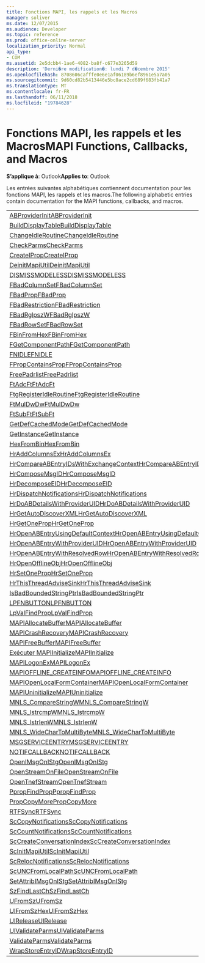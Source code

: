 ```yaml
---
title: Fonctions MAPI, les rappels et les Macros
manager: soliver
ms.date: 12/07/2015
ms.audience: Developer
ms.topic: reference
ms.prod: office-online-server
localization_priority: Normal
api_type:
- COM
ms.assetid: 2e5dcbb4-1ae6-4082-ba8f-c677e3265d59
description: 'Derni�re modification�: lundi 7 d�cembre 2015'
ms.openlocfilehash: 8708606cafffe0e6e1af06189b6ef8961e5a7a05
ms.sourcegitcommit: 9d60cd82b5413446e5bc8ace2cd689f683fb41a7
ms.translationtype: MT
ms.contentlocale: fr-FR
ms.lasthandoff: 06/11/2018
ms.locfileid: "19784628"
---
```

# <a name="mapi-functions-callbacks-and-macros"></a><span data-ttu-id="7c59f-103">Fonctions MAPI, les rappels et les Macros</span><span class="sxs-lookup"><span data-stu-id="7c59f-103">MAPI Functions, Callbacks, and Macros</span></span>

 
  
<span data-ttu-id="7c59f-104">**S’applique à**: Outlook</span><span class="sxs-lookup"><span data-stu-id="7c59f-104">**Applies to**: Outlook</span></span> 
  
<span data-ttu-id="7c59f-105">Les entrées suivantes alphabétiques contiennent documentation pour les fonctions MAPI, les rappels et les macros.</span><span class="sxs-lookup"><span data-stu-id="7c59f-105">The following alphabetic entries contain documentation for the MAPI functions, callbacks, and macros.</span></span> 
  
|||
|:-----|:-----|
|[<span data-ttu-id="7c59f-106">ABProviderInit</span><span class="sxs-lookup"><span data-stu-id="7c59f-106">ABProviderInit</span></span>](abproviderinit.md) <br/> |[<span data-ttu-id="7c59f-107">ACCELERATEABSDI</span><span class="sxs-lookup"><span data-stu-id="7c59f-107">ACCELERATEABSDI</span></span>](accelerateabsdi.md) <br/> |
|[<span data-ttu-id="7c59f-108">BuildDisplayTable</span><span class="sxs-lookup"><span data-stu-id="7c59f-108">BuildDisplayTable</span></span>](builddisplaytable.md) <br/> |[<span data-ttu-id="7c59f-109">CALLERRELEASE</span><span class="sxs-lookup"><span data-stu-id="7c59f-109">CALLERRELEASE</span></span>](callerrelease.md) <br/> |
|[<span data-ttu-id="7c59f-110">ChangeIdleRoutine</span><span class="sxs-lookup"><span data-stu-id="7c59f-110">ChangeIdleRoutine</span></span>](changeidleroutine.md) <br/> |[<span data-ttu-id="7c59f-111">CheckParameters</span><span class="sxs-lookup"><span data-stu-id="7c59f-111">CheckParameters</span></span>](checkparms.md) <br/> |
|[<span data-ttu-id="7c59f-112">CheckParms</span><span class="sxs-lookup"><span data-stu-id="7c59f-112">CheckParms</span></span>](checkparms.md) <br/> |[<span data-ttu-id="7c59f-113">CloseIMsgSession</span><span class="sxs-lookup"><span data-stu-id="7c59f-113">CloseIMsgSession</span></span>](closeimsgsession.md) <br/> |
|[<span data-ttu-id="7c59f-114">CreateIProp</span><span class="sxs-lookup"><span data-stu-id="7c59f-114">CreateIProp</span></span>](createiprop.md) <br/> |[<span data-ttu-id="7c59f-115">Create table</span><span class="sxs-lookup"><span data-stu-id="7c59f-115">CreateTable</span></span>](createtable.md) <br/> |
|[<span data-ttu-id="7c59f-116">DeinitMapiUtil</span><span class="sxs-lookup"><span data-stu-id="7c59f-116">DeinitMapiUtil</span></span>](deinitmapiutil.md) <br/> |[<span data-ttu-id="7c59f-117">DeregisterIdleRoutine</span><span class="sxs-lookup"><span data-stu-id="7c59f-117">DeregisterIdleRoutine</span></span>](deregisteridleroutine.md) <br/> |
|[<span data-ttu-id="7c59f-118">DISMISSMODELESS</span><span class="sxs-lookup"><span data-stu-id="7c59f-118">DISMISSMODELESS</span></span>](dismissmodeless.md) <br/> |[<span data-ttu-id="7c59f-119">EnableIdleRoutine</span><span class="sxs-lookup"><span data-stu-id="7c59f-119">EnableIdleRoutine</span></span>](enableidleroutine.md) <br/> |
|[<span data-ttu-id="7c59f-120">FBadColumnSet</span><span class="sxs-lookup"><span data-stu-id="7c59f-120">FBadColumnSet</span></span>](fbadcolumnset.md) <br/> |[<span data-ttu-id="7c59f-121">FBadEntryList</span><span class="sxs-lookup"><span data-stu-id="7c59f-121">FBadEntryList</span></span>](fbadentrylist.md) <br/> |
|[<span data-ttu-id="7c59f-122">FBadProp</span><span class="sxs-lookup"><span data-stu-id="7c59f-122">FBadProp</span></span>](fbadprop.md) <br/> |[<span data-ttu-id="7c59f-123">FBadPropTag</span><span class="sxs-lookup"><span data-stu-id="7c59f-123">FBadPropTag</span></span>](fbadproptag.md) <br/> |
|[<span data-ttu-id="7c59f-124">FBadRestriction</span><span class="sxs-lookup"><span data-stu-id="7c59f-124">FBadRestriction</span></span>](fbadrestriction.md) <br/> |[<span data-ttu-id="7c59f-125">FBadRglpNameID</span><span class="sxs-lookup"><span data-stu-id="7c59f-125">FBadRglpNameID</span></span>](fbadrglpnameid.md) <br/> |
|[<span data-ttu-id="7c59f-126">FBadRglpszW</span><span class="sxs-lookup"><span data-stu-id="7c59f-126">FBadRglpszW</span></span>](fbadrglpszw.md) <br/> |[<span data-ttu-id="7c59f-127">FBadRow</span><span class="sxs-lookup"><span data-stu-id="7c59f-127">FBadRow</span></span>](fbadrow.md) <br/> |
|[<span data-ttu-id="7c59f-128">FBadRowSet</span><span class="sxs-lookup"><span data-stu-id="7c59f-128">FBadRowSet</span></span>](fbadrowset.md) <br/> |[<span data-ttu-id="7c59f-129">FBadSortOrderSet</span><span class="sxs-lookup"><span data-stu-id="7c59f-129">FBadSortOrderSet</span></span>](fbadsortorderset.md) <br/> |
|[<span data-ttu-id="7c59f-130">FBinFromHex</span><span class="sxs-lookup"><span data-stu-id="7c59f-130">FBinFromHex</span></span>](fbinfromhex.md) <br/> |[<span data-ttu-id="7c59f-131">FEqualNames</span><span class="sxs-lookup"><span data-stu-id="7c59f-131">FEqualNames</span></span>](fequalnames.md) <br/> |
|[<span data-ttu-id="7c59f-132">FGetComponentPath</span><span class="sxs-lookup"><span data-stu-id="7c59f-132">FGetComponentPath</span></span>](fgetcomponentpath.md) <br/> |[<span data-ttu-id="7c59f-133">FixMAPI</span><span class="sxs-lookup"><span data-stu-id="7c59f-133">FixMAPI</span></span>](fixmapi.md) <br/> |
|[<span data-ttu-id="7c59f-134">FNIDLE</span><span class="sxs-lookup"><span data-stu-id="7c59f-134">FNIDLE</span></span>](fnidle.md) <br/> |[<span data-ttu-id="7c59f-135">FPropCompareProp</span><span class="sxs-lookup"><span data-stu-id="7c59f-135">FPropCompareProp</span></span>](fpropcompareprop.md) <br/> |
|[<span data-ttu-id="7c59f-136">FPropContainsProp</span><span class="sxs-lookup"><span data-stu-id="7c59f-136">FPropContainsProp</span></span>](fpropcontainsprop.md) <br/> |[<span data-ttu-id="7c59f-137">FPropExists</span><span class="sxs-lookup"><span data-stu-id="7c59f-137">FPropExists</span></span>](fpropexists.md) <br/> |
|[<span data-ttu-id="7c59f-138">FreePadrlist</span><span class="sxs-lookup"><span data-stu-id="7c59f-138">FreePadrlist</span></span>](freepadrlist.md) <br/> |[<span data-ttu-id="7c59f-139">FreeProws</span><span class="sxs-lookup"><span data-stu-id="7c59f-139">FreeProws</span></span>](freeprows.md) <br/> |
|[<span data-ttu-id="7c59f-140">FtAdcFt</span><span class="sxs-lookup"><span data-stu-id="7c59f-140">FtAdcFt</span></span>](ftadcft.md) <br/> |[<span data-ttu-id="7c59f-141">FtAddFt</span><span class="sxs-lookup"><span data-stu-id="7c59f-141">FtAddFt</span></span>](ftaddft.md) <br/> |
|[<span data-ttu-id="7c59f-142">FtgRegisterIdleRoutine</span><span class="sxs-lookup"><span data-stu-id="7c59f-142">FtgRegisterIdleRoutine</span></span>](ftgregisteridleroutine.md) <br/> |[<span data-ttu-id="7c59f-143">FtMulDw</span><span class="sxs-lookup"><span data-stu-id="7c59f-143">FtMulDw</span></span>](ftmuldw.md) <br/> |
|[<span data-ttu-id="7c59f-144">FtMulDwDw</span><span class="sxs-lookup"><span data-stu-id="7c59f-144">FtMulDwDw</span></span>](ftmuldwdw.md) <br/> |[<span data-ttu-id="7c59f-145">FtNegFt</span><span class="sxs-lookup"><span data-stu-id="7c59f-145">FtNegFt</span></span>](ftnegft.md) <br/> |
|[<span data-ttu-id="7c59f-146">FtSubFt</span><span class="sxs-lookup"><span data-stu-id="7c59f-146">FtSubFt</span></span>](ftsubft.md) <br/> |[<span data-ttu-id="7c59f-147">GetAttribIMsgOnIStg</span><span class="sxs-lookup"><span data-stu-id="7c59f-147">GetAttribIMsgOnIStg</span></span>](getattribimsgonistg.md) <br/> |
|[<span data-ttu-id="7c59f-148">GetDefCachedMode</span><span class="sxs-lookup"><span data-stu-id="7c59f-148">GetDefCachedMode</span></span>](getdefcachedmode.md) <br/> |[<span data-ttu-id="7c59f-149">GetDefCachedModeDownloadPubFoldFavs</span><span class="sxs-lookup"><span data-stu-id="7c59f-149">GetDefCachedModeDownloadPubFoldFavs</span></span>](getdefcachedmodedownloadpubfoldfavs.md) <br/> |
|[<span data-ttu-id="7c59f-150">GetInstance</span><span class="sxs-lookup"><span data-stu-id="7c59f-150">GetInstance</span></span>](getinstance.md) <br/> |[<span data-ttu-id="7c59f-151">GetTnefStreamCodepage</span><span class="sxs-lookup"><span data-stu-id="7c59f-151">GetTnefStreamCodepage</span></span>](gettnefstreamcodepage.md) <br/> |
|[<span data-ttu-id="7c59f-152">HexFromBin</span><span class="sxs-lookup"><span data-stu-id="7c59f-152">HexFromBin</span></span>](hexfrombin.md) <br/> |[<span data-ttu-id="7c59f-153">HrAddColumns</span><span class="sxs-lookup"><span data-stu-id="7c59f-153">HrAddColumns</span></span>](hraddcolumns.md) <br/> |
|[<span data-ttu-id="7c59f-154">HrAddColumnsEx</span><span class="sxs-lookup"><span data-stu-id="7c59f-154">HrAddColumnsEx</span></span>](hraddcolumnsex.md) <br/> |[<span data-ttu-id="7c59f-155">HrAllocAdviseSink</span><span class="sxs-lookup"><span data-stu-id="7c59f-155">HrAllocAdviseSink</span></span>](hrallocadvisesink.md) <br/> |
|[<span data-ttu-id="7c59f-156">HrCompareABEntryIDsWithExchangeContext</span><span class="sxs-lookup"><span data-stu-id="7c59f-156">HrCompareABEntryIDsWithExchangeContext</span></span>](hrcompareabentryidswithexchangecontext.md) <br/> |[<span data-ttu-id="7c59f-157">HrComposeEID</span><span class="sxs-lookup"><span data-stu-id="7c59f-157">HrComposeEID</span></span>](hrcomposeeid.md) <br/> |
|[<span data-ttu-id="7c59f-158">HrComposeMsgID</span><span class="sxs-lookup"><span data-stu-id="7c59f-158">HrComposeMsgID</span></span>](hrcomposemsgid.md) <br/> |[<span data-ttu-id="7c59f-159">HrCreateOfflineObj</span><span class="sxs-lookup"><span data-stu-id="7c59f-159">HrCreateOfflineObj</span></span>](hrcreateofflineobj.md) <br/> |
|[<span data-ttu-id="7c59f-160">HrDecomposeEID</span><span class="sxs-lookup"><span data-stu-id="7c59f-160">HrDecomposeEID</span></span>](hrdecomposeeid.md) <br/> |[<span data-ttu-id="7c59f-161">HrDecomposeMsgID</span><span class="sxs-lookup"><span data-stu-id="7c59f-161">HrDecomposeMsgID</span></span>](hrdecomposemsgid.md) <br/> |
|[<span data-ttu-id="7c59f-162">HrDispatchNotifications</span><span class="sxs-lookup"><span data-stu-id="7c59f-162">HrDispatchNotifications</span></span>](hrdispatchnotifications.md) <br/> |[<span data-ttu-id="7c59f-163">HrDoABDetailsWithExchangeContext</span><span class="sxs-lookup"><span data-stu-id="7c59f-163">HrDoABDetailsWithExchangeContext</span></span>](hrdoabdetailswithexchangecontext.md) <br/> |
|[<span data-ttu-id="7c59f-164">HrDoABDetailsWithProviderUID</span><span class="sxs-lookup"><span data-stu-id="7c59f-164">HrDoABDetailsWithProviderUID</span></span>](hrdoabdetailswithprovideruid.md) <br/> |[<span data-ttu-id="7c59f-165">HrEntryIDFromSz</span><span class="sxs-lookup"><span data-stu-id="7c59f-165">HrEntryIDFromSz</span></span>](hrentryidfromsz.md) <br/> |
|[<span data-ttu-id="7c59f-166">HrGetAutoDiscoverXML</span><span class="sxs-lookup"><span data-stu-id="7c59f-166">HrGetAutoDiscoverXML</span></span>](hrgetautodiscoverxml.md) <br/> |[<span data-ttu-id="7c59f-167">HrGetGALFromEmsmdbUID</span><span class="sxs-lookup"><span data-stu-id="7c59f-167">HrGetGALFromEmsmdbUID</span></span>](hrgetgalfromemsmdbuid.md) <br/> |
|[<span data-ttu-id="7c59f-168">HrGetOneProp</span><span class="sxs-lookup"><span data-stu-id="7c59f-168">HrGetOneProp</span></span>](hrgetoneprop.md) <br/> |[<span data-ttu-id="7c59f-169">HrIStorageFromStream</span><span class="sxs-lookup"><span data-stu-id="7c59f-169">HrIStorageFromStream</span></span>](hristoragefromstream.md) <br/> |
|[<span data-ttu-id="7c59f-170">HrOpenABEntryUsingDefaultContext</span><span class="sxs-lookup"><span data-stu-id="7c59f-170">HrOpenABEntryUsingDefaultContext</span></span>](hropenabentryusingdefaultcontext.md) <br/> |[<span data-ttu-id="7c59f-171">HrOpenABEntryWithExchangeContext</span><span class="sxs-lookup"><span data-stu-id="7c59f-171">HrOpenABEntryWithExchangeContext</span></span>](hropenabentrywithexchangecontext.md) <br/> |
|[<span data-ttu-id="7c59f-172">HrOpenABEntryWithProviderUID</span><span class="sxs-lookup"><span data-stu-id="7c59f-172">HrOpenABEntryWithProviderUID</span></span>](hropenabentrywithprovideruid.md) <br/> |[<span data-ttu-id="7c59f-173">HrOpenABEntryWithProviderUIDSupport</span><span class="sxs-lookup"><span data-stu-id="7c59f-173">HrOpenABEntryWithProviderUIDSupport</span></span>](hropenabentrywithprovideruidsupport.md) <br/> |
|[<span data-ttu-id="7c59f-174">HrOpenABEntryWithResolvedRow</span><span class="sxs-lookup"><span data-stu-id="7c59f-174">HrOpenABEntryWithResolvedRow</span></span>](hropenabentrywithresolvedrow.md) <br/> |[<span data-ttu-id="7c59f-175">HrOpenABEntryWithSupport</span><span class="sxs-lookup"><span data-stu-id="7c59f-175">HrOpenABEntryWithSupport</span></span>](hropenabentrywithsupport.md) <br/> |
|[<span data-ttu-id="7c59f-176">HrOpenOfflineObj</span><span class="sxs-lookup"><span data-stu-id="7c59f-176">HrOpenOfflineObj</span></span>](hropenofflineobj.md) <br/> |[<span data-ttu-id="7c59f-177">HrQueryAllRows</span><span class="sxs-lookup"><span data-stu-id="7c59f-177">HrQueryAllRows</span></span>](hrqueryallrows.md) <br/> |
|[<span data-ttu-id="7c59f-178">HrSetOneProp</span><span class="sxs-lookup"><span data-stu-id="7c59f-178">HrSetOneProp</span></span>](hrsetoneprop.md) <br/> |[<span data-ttu-id="7c59f-179">HrSzFromEntryID</span><span class="sxs-lookup"><span data-stu-id="7c59f-179">HrSzFromEntryID</span></span>](hrszfromentryid.md) <br/> |
|[<span data-ttu-id="7c59f-180">HrThisThreadAdviseSink</span><span class="sxs-lookup"><span data-stu-id="7c59f-180">HrThisThreadAdviseSink</span></span>](hrthisthreadadvisesink.md) <br/> |[<span data-ttu-id="7c59f-181">HrValidateIPMSubtree</span><span class="sxs-lookup"><span data-stu-id="7c59f-181">HrValidateIPMSubtree</span></span>](hrvalidateipmsubtree.md) <br/> |
|[<span data-ttu-id="7c59f-182">IsBadBoundedStringPtr</span><span class="sxs-lookup"><span data-stu-id="7c59f-182">IsBadBoundedStringPtr</span></span>](isbadboundedstringptr.md) <br/> |[<span data-ttu-id="7c59f-183">LAUNCHWIZARDENTRY</span><span class="sxs-lookup"><span data-stu-id="7c59f-183">LAUNCHWIZARDENTRY</span></span>](launchwizardentry.md) <br/> |
|[<span data-ttu-id="7c59f-184">LPFNBUTTON</span><span class="sxs-lookup"><span data-stu-id="7c59f-184">LPFNBUTTON</span></span>](lpfnbutton.md) <br/> |[<span data-ttu-id="7c59f-185">LPropCompareProp</span><span class="sxs-lookup"><span data-stu-id="7c59f-185">LPropCompareProp</span></span>](lpropcompareprop.md) <br/> |
|[<span data-ttu-id="7c59f-186">LpValFindProp</span><span class="sxs-lookup"><span data-stu-id="7c59f-186">LpValFindProp</span></span>](lpvalfindprop.md) <br/> |[<span data-ttu-id="7c59f-187">MAPIAdminProfiles</span><span class="sxs-lookup"><span data-stu-id="7c59f-187">MAPIAdminProfiles</span></span>](mapiadminprofiles.md) <br/> |
|[<span data-ttu-id="7c59f-188">MAPIAllocateBuffer</span><span class="sxs-lookup"><span data-stu-id="7c59f-188">MAPIAllocateBuffer</span></span>](mapiallocatebuffer.md) <br/> |[<span data-ttu-id="7c59f-189">MAPIAllocateMore</span><span class="sxs-lookup"><span data-stu-id="7c59f-189">MAPIAllocateMore</span></span>](mapiallocatemore.md) <br/> |
|[<span data-ttu-id="7c59f-190">MAPICrashRecovery</span><span class="sxs-lookup"><span data-stu-id="7c59f-190">MAPICrashRecovery</span></span>](mapicrashrecovery.md) <br/> |[<span data-ttu-id="7c59f-191">MAPIDeInitIdle</span><span class="sxs-lookup"><span data-stu-id="7c59f-191">MAPIDeInitIdle</span></span>](mapideinitidle.md) <br/> |
|[<span data-ttu-id="7c59f-192">MAPIFreeBuffer</span><span class="sxs-lookup"><span data-stu-id="7c59f-192">MAPIFreeBuffer</span></span>](mapifreebuffer.md) <br/> |[<span data-ttu-id="7c59f-193">MAPIGetDefaultMalloc</span><span class="sxs-lookup"><span data-stu-id="7c59f-193">MAPIGetDefaultMalloc</span></span>](mapigetdefaultmalloc.md) <br/> |
|[<span data-ttu-id="7c59f-194">Exécuter MAPIInitialize</span><span class="sxs-lookup"><span data-stu-id="7c59f-194">MAPIInitialize</span></span>](mapiinitialize.md) <br/> |[<span data-ttu-id="7c59f-195">MAPIInitIdle</span><span class="sxs-lookup"><span data-stu-id="7c59f-195">MAPIInitIdle</span></span>](mapiinitidle.md) <br/> |
|[<span data-ttu-id="7c59f-196">MAPILogonEx</span><span class="sxs-lookup"><span data-stu-id="7c59f-196">MAPILogonEx</span></span>](mapilogonex.md) <br/> |[<span data-ttu-id="7c59f-197">MAPIOFFLINE_AGGREGATEINFO</span><span class="sxs-lookup"><span data-stu-id="7c59f-197">MAPIOFFLINE_AGGREGATEINFO</span></span>](mapioffline_aggregateinfo.md) <br/> |
|[<span data-ttu-id="7c59f-198">MAPIOFFLINE_CREATEINFO</span><span class="sxs-lookup"><span data-stu-id="7c59f-198">MAPIOFFLINE_CREATEINFO</span></span>](mapioffline_createinfo.md) <br/> |[<span data-ttu-id="7c59f-199">MAPIOpenFormMgr</span><span class="sxs-lookup"><span data-stu-id="7c59f-199">MAPIOpenFormMgr</span></span>](mapiopenformmgr.md) <br/> |
|[<span data-ttu-id="7c59f-200">MAPIOpenLocalFormContainer</span><span class="sxs-lookup"><span data-stu-id="7c59f-200">MAPIOpenLocalFormContainer</span></span>](mapiopenlocalformcontainer.md) <br/> |[<span data-ttu-id="7c59f-201">MAPIReallocateBuffer</span><span class="sxs-lookup"><span data-stu-id="7c59f-201">MAPIReallocateBuffer</span></span>](mapireallocatebuffer.md) <br/> |
|[<span data-ttu-id="7c59f-202">MAPIUninitialize</span><span class="sxs-lookup"><span data-stu-id="7c59f-202">MAPIUninitialize</span></span>](mapiuninitialize.md) <br/> |[<span data-ttu-id="7c59f-203">MapStorageSCode</span><span class="sxs-lookup"><span data-stu-id="7c59f-203">MapStorageSCode</span></span>](mapstoragescode.md) <br/> |
|[<span data-ttu-id="7c59f-204">MNLS_CompareStringW</span><span class="sxs-lookup"><span data-stu-id="7c59f-204">MNLS_CompareStringW</span></span>](mnls_comparestringw.md) <br/> |[<span data-ttu-id="7c59f-205">MNLS_IsBadStringPtrW</span><span class="sxs-lookup"><span data-stu-id="7c59f-205">MNLS_IsBadStringPtrW</span></span>](mnls_isbadstringptrw.md) <br/> |
|[<span data-ttu-id="7c59f-206">MNLS_lstrcmpW</span><span class="sxs-lookup"><span data-stu-id="7c59f-206">MNLS_lstrcmpW</span></span>](mnls_lstrcmpw.md) <br/> |[<span data-ttu-id="7c59f-207">MNLS_lstrcpyW</span><span class="sxs-lookup"><span data-stu-id="7c59f-207">MNLS_lstrcpyW</span></span>](mnls_lstrcpyw.md) <br/> |
|[<span data-ttu-id="7c59f-208">MNLS_lstrlenW</span><span class="sxs-lookup"><span data-stu-id="7c59f-208">MNLS_lstrlenW</span></span>](mnls_lstrlenw.md) <br/> |[<span data-ttu-id="7c59f-209">MNLS_MultiByteToWideChar</span><span class="sxs-lookup"><span data-stu-id="7c59f-209">MNLS_MultiByteToWideChar</span></span>](mnls_multibytetowidechar.md) <br/> |
|[<span data-ttu-id="7c59f-210">MNLS_WideCharToMultiByte</span><span class="sxs-lookup"><span data-stu-id="7c59f-210">MNLS_WideCharToMultiByte</span></span>](mnls_widechartomultibyte.md) <br/> |[<span data-ttu-id="7c59f-211">MSGCALLRELEASE</span><span class="sxs-lookup"><span data-stu-id="7c59f-211">MSGCALLRELEASE</span></span>](msgcallrelease.md) <br/> |
|[<span data-ttu-id="7c59f-212">MSGSERVICEENTRY</span><span class="sxs-lookup"><span data-stu-id="7c59f-212">MSGSERVICEENTRY</span></span>](msgserviceentry.md) <br/> |[<span data-ttu-id="7c59f-213">MSProviderInit</span><span class="sxs-lookup"><span data-stu-id="7c59f-213">MSProviderInit</span></span>](msproviderinit.md) <br/> |
|[<span data-ttu-id="7c59f-214">NOTIFCALLBACK</span><span class="sxs-lookup"><span data-stu-id="7c59f-214">NOTIFCALLBACK</span></span>](notifcallback.md) <br/> |[<span data-ttu-id="7c59f-215">NSTServiceEntry</span><span class="sxs-lookup"><span data-stu-id="7c59f-215">NSTServiceEntry</span></span>](nstserviceentry.md) <br/> |
|[<span data-ttu-id="7c59f-216">OpenIMsgOnIStg</span><span class="sxs-lookup"><span data-stu-id="7c59f-216">OpenIMsgOnIStg</span></span>](openimsgonistg.md) <br/> |[<span data-ttu-id="7c59f-217">OpenIMsgSession</span><span class="sxs-lookup"><span data-stu-id="7c59f-217">OpenIMsgSession</span></span>](openimsgsession.md) <br/> |
|[<span data-ttu-id="7c59f-218">OpenStreamOnFile</span><span class="sxs-lookup"><span data-stu-id="7c59f-218">OpenStreamOnFile</span></span>](openstreamonfile.md) <br/> |[<span data-ttu-id="7c59f-219">OpenStreamOnFileW</span><span class="sxs-lookup"><span data-stu-id="7c59f-219">OpenStreamOnFileW</span></span>](openstreamonfilew.md) <br/> |
|[<span data-ttu-id="7c59f-220">OpenTnefStream</span><span class="sxs-lookup"><span data-stu-id="7c59f-220">OpenTnefStream</span></span>](opentnefstream.md) <br/> |[<span data-ttu-id="7c59f-221">OpenTnefStreamEx</span><span class="sxs-lookup"><span data-stu-id="7c59f-221">OpenTnefStreamEx</span></span>](opentnefstreamex.md) <br/> |
|[<span data-ttu-id="7c59f-222">PpropFindProp</span><span class="sxs-lookup"><span data-stu-id="7c59f-222">PpropFindProp</span></span>](ppropfindprop.md) <br/> |[<span data-ttu-id="7c59f-223">PreprocessMessage</span><span class="sxs-lookup"><span data-stu-id="7c59f-223">PreprocessMessage</span></span>](preprocessmessage.md) <br/> |
|[<span data-ttu-id="7c59f-224">PropCopyMore</span><span class="sxs-lookup"><span data-stu-id="7c59f-224">PropCopyMore</span></span>](propcopymore.md) <br/> |[<span data-ttu-id="7c59f-225">RemovePreprocessInfo</span><span class="sxs-lookup"><span data-stu-id="7c59f-225">RemovePreprocessInfo</span></span>](removepreprocessinfo.md) <br/> |
|[<span data-ttu-id="7c59f-226">RTFSync</span><span class="sxs-lookup"><span data-stu-id="7c59f-226">RTFSync</span></span>](rtfsync.md) <br/> |[<span data-ttu-id="7c59f-227">ScBinFromHexBounded</span><span class="sxs-lookup"><span data-stu-id="7c59f-227">ScBinFromHexBounded</span></span>](scbinfromhexbounded.md) <br/> |
|[<span data-ttu-id="7c59f-228">ScCopyNotifications</span><span class="sxs-lookup"><span data-stu-id="7c59f-228">ScCopyNotifications</span></span>](sccopynotifications.md) <br/> |[<span data-ttu-id="7c59f-229">ScCopyProps</span><span class="sxs-lookup"><span data-stu-id="7c59f-229">ScCopyProps</span></span>](sccopyprops.md) <br/> |
|[<span data-ttu-id="7c59f-230">ScCountNotifications</span><span class="sxs-lookup"><span data-stu-id="7c59f-230">ScCountNotifications</span></span>](sccountnotifications.md) <br/> |[<span data-ttu-id="7c59f-231">ScCountProps</span><span class="sxs-lookup"><span data-stu-id="7c59f-231">ScCountProps</span></span>](sccountprops.md) <br/> |
|[<span data-ttu-id="7c59f-232">ScCreateConversationIndex</span><span class="sxs-lookup"><span data-stu-id="7c59f-232">ScCreateConversationIndex</span></span>](sccreateconversationindex.md) <br/> |[<span data-ttu-id="7c59f-233">ScDupPropset</span><span class="sxs-lookup"><span data-stu-id="7c59f-233">ScDupPropset</span></span>](scduppropset.md) <br/> |
|[<span data-ttu-id="7c59f-234">ScInitMapiUtil</span><span class="sxs-lookup"><span data-stu-id="7c59f-234">ScInitMapiUtil</span></span>](scinitmapiutil.md) <br/> |[<span data-ttu-id="7c59f-235">ScLocalPathFromUNC</span><span class="sxs-lookup"><span data-stu-id="7c59f-235">ScLocalPathFromUNC</span></span>](sclocalpathfromunc.md) <br/> |
|[<span data-ttu-id="7c59f-236">ScRelocNotifications</span><span class="sxs-lookup"><span data-stu-id="7c59f-236">ScRelocNotifications</span></span>](screlocnotifications.md) <br/> |[<span data-ttu-id="7c59f-237">ScRelocProps</span><span class="sxs-lookup"><span data-stu-id="7c59f-237">ScRelocProps</span></span>](screlocprops.md) <br/> |
|[<span data-ttu-id="7c59f-238">ScUNCFromLocalPath</span><span class="sxs-lookup"><span data-stu-id="7c59f-238">ScUNCFromLocalPath</span></span>](scuncfromlocalpath.md) <br/> |[<span data-ttu-id="7c59f-239">SERVICEWIZARDDLGPROC</span><span class="sxs-lookup"><span data-stu-id="7c59f-239">SERVICEWIZARDDLGPROC</span></span>](servicewizarddlgproc.md) <br/> |
|[<span data-ttu-id="7c59f-240">SetAttribIMsgOnIStg</span><span class="sxs-lookup"><span data-stu-id="7c59f-240">SetAttribIMsgOnIStg</span></span>](setattribimsgonistg.md) <br/> |[<span data-ttu-id="7c59f-241">SzFindCh</span><span class="sxs-lookup"><span data-stu-id="7c59f-241">SzFindCh</span></span>](szfindch.md) <br/> |
|[<span data-ttu-id="7c59f-242">SzFindLastCh</span><span class="sxs-lookup"><span data-stu-id="7c59f-242">SzFindLastCh</span></span>](szfindlastch.md) <br/> |[<span data-ttu-id="7c59f-243">SzFindSz</span><span class="sxs-lookup"><span data-stu-id="7c59f-243">SzFindSz</span></span>](szfindsz.md) <br/> |
|[<span data-ttu-id="7c59f-244">UFromSz</span><span class="sxs-lookup"><span data-stu-id="7c59f-244">UFromSz</span></span>](ufromsz.md) <br/> |[<span data-ttu-id="7c59f-245">UlAddRef</span><span class="sxs-lookup"><span data-stu-id="7c59f-245">UlAddRef</span></span>](uladdref.md) <br/> |
|[<span data-ttu-id="7c59f-246">UlFromSzHex</span><span class="sxs-lookup"><span data-stu-id="7c59f-246">UlFromSzHex</span></span>](ulfromszhex.md) <br/> |[<span data-ttu-id="7c59f-247">UlPropSize</span><span class="sxs-lookup"><span data-stu-id="7c59f-247">UlPropSize</span></span>](ulpropsize.md) <br/> |
|[<span data-ttu-id="7c59f-248">UlRelease</span><span class="sxs-lookup"><span data-stu-id="7c59f-248">UlRelease</span></span>](ulrelease.md) <br/> |[<span data-ttu-id="7c59f-249">UlValidateParameters</span><span class="sxs-lookup"><span data-stu-id="7c59f-249">UlValidateParameters</span></span>](ulvalidateparameters.md) <br/> |
|[<span data-ttu-id="7c59f-250">UlValidateParms</span><span class="sxs-lookup"><span data-stu-id="7c59f-250">UlValidateParms</span></span>](ulvalidateparms.md) <br/> |[<span data-ttu-id="7c59f-251">ValidateParameters</span><span class="sxs-lookup"><span data-stu-id="7c59f-251">ValidateParameters</span></span>](validateparameters.md) <br/> |
|[<span data-ttu-id="7c59f-252">ValidateParms</span><span class="sxs-lookup"><span data-stu-id="7c59f-252">ValidateParms</span></span>](validateparms.md) <br/> |[<span data-ttu-id="7c59f-253">WIZARDENTRY</span><span class="sxs-lookup"><span data-stu-id="7c59f-253">WIZARDENTRY</span></span>](wizardentry.md) <br/> |
|[<span data-ttu-id="7c59f-254">WrapStoreEntryID</span><span class="sxs-lookup"><span data-stu-id="7c59f-254">WrapStoreEntryID</span></span>](wrapstoreentryid.md) <br/> |[<span data-ttu-id="7c59f-255">XPProviderInit</span><span class="sxs-lookup"><span data-stu-id="7c59f-255">XPProviderInit</span></span>](xpproviderinit.md) <br/> |
   


